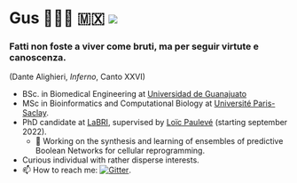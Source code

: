 

# Gus 👨🏻‍💻 🇲🇽  ![](https://enqg5nb3906uo6j.m.pipedream.net)

### Fatti non foste a viver come bruti, ma per seguir virtute e canoscenza.
(Dante Alighieri, _Inferno_, Canto XXVI)

* BSc. in Biomedical Engineering at [Universidad de Guanajuato](https://www.ugto.mx/)
* MSc in Bioinformatics and Computational Biology at  [Université Paris-Saclay](https://www.universite-paris-saclay.fr/en). 
* PhD candidate at [LaBRI](https://www.labri.fr/), supervised by [Loïc Paulevé](https://loicpauleve.name/) (starting september 2022).
  * 🔭 Working on the synthesis and learning of ensembles of predictive Boolean Networks for cellular reprogramming.
* Curious individual with rather disperse interests.
* 📫 How to reach me: [![Gitter](https://badges.gitter.im/gmagannaDevelop/community.svg)](https://gitter.im/gmagannaDevelop/community?utm_source=badge&utm_medium=badge&utm_campaign=pr-badge).
<!--
* PhD candidate at [LaBRI](https://www.labri.fr/), a research lab from [Université de Bordeaux](https://www.u-bordeaux.fr/), under the French [ANR BNeDiction research project](https://bnediction.github.io/). My supervisor is [Loïc Paulevé](https://loicpauleve.name/).
-->









<!--

- ⚡ Fun fact: I love learning human languages. Untill now, the list in order of appearance is: 🇲🇽, :uk:, :fr:, :it:. I'm trying to learn Hebrew and would love to eventually learn Tsotsil, a Mayan language.

- :computer: Proud owner of a [System76](https://system76.com/) Oryx Pro.
**gmagannaDevelop/gmagannaDevelop** is a ✨ _special_ ✨ repository because its `README.md` (this file) appears on your GitHub profile.
œæ œæ œæ


_The regulation of gene expression is thus, the dynamic link between the quasi static information contained
in the genome and the vast array of internal metabolic states derived from external stimuli._

Here are some ideas to get you started:



- 🌱 I'm picking up Julia and learning to create beautiful, reproducible reports via RMarkdown on RStudio.
- 🔭 I’m currently working on ...
- 🌱 I’m currently learning ...
- 👯 I’m looking to collaborate on ...
- 🤔 I’m looking for help with ...
- 💬 Ask me about ...
- 📫 How to reach me: ...
- 😄 Pronouns: ...
- ⚡ Fun fact: ...
-->




<!--
<a href="#">
  <img align="center" src="https://github-readme-stats.vercel.app/api?username=gmagannaDevelop&theme=dark&show_icons=true&count_private=true&hide_border=true" />
</a>
<a href="#">
  <img align="center" src="https://github-readme-stats.vercel.app/api/top-langs/?username=gmagannaDevelop&theme=dark&show_icons=true&count_private=true&hide_border=true&langs_count=6&hide=html,jupyter%20notebook&layout=compact&exclude_repo=msa-mod,cowsay-files,gmagannaDevelop.github.io" />
</a>
-->

<!--
<a href="#">
  <img align="center" src="https://github-profile-summary-cards.vercel.app/api/cards/profile-details?username=gmagannaDevelop&theme=solarized_dark" />
</a>
-->
